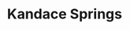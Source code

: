 ---
title: "Kandace Springs"
summary: "Nashville-based singer, songwriter and pianist. Daughter of Born Nashville, Tennessee 1989."
image: "kandace-springs.jpg"
---